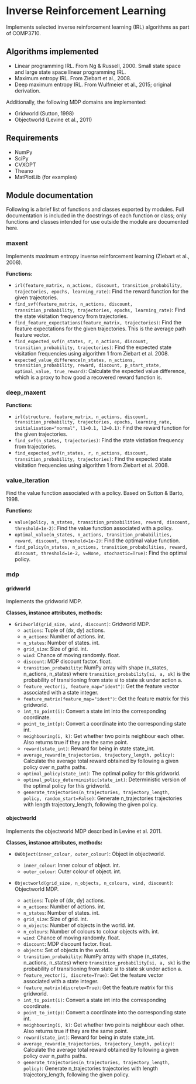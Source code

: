 # Inverse Reinforcement Learning

Implements selected inverse reinforcement learning (IRL) algorithms as part of COMP3710.

## Algorithms implemented

- Linear programming IRL. From Ng & Russell, 2000. Small state space and large state space linear programming IRL.
- Maximum entropy IRL. From Ziebart et al., 2008.
- Deep maximum entropy IRL. From Wulfmeier et al., 2015; original derivation.

Additionally, the following MDP domains are implemented:
- Gridworld (Sutton, 1998)
- Objectworld (Levine et al., 2011)

## Requirements
- NumPy
- SciPy
- CVXOPT
- Theano
- MatPlotLib (for examples)

## Module documentation

Following is a brief list of functions and classes exported by modules. Full documentation is included in the docstrings of each function or class; only functions and classes intended for use outside the module are documented here.

### maxent
    
Implements maximum entropy inverse reinforcement learning (Ziebart et al., 2008).

**Functions:**

- `irl(feature_matrix, n_actions, discount, transition_probability, trajectories, epochs, learning_rate)`: Find the reward function for the given trajectories.
- `find_svf(feature_matrix, n_actions, discount, transition_probability, trajectories, epochs, learning_rate)`: Find the state visitation frequency from trajectories.
- `find_feature_expectations(feature_matrix, trajectories)`:  Find the feature expectations for the given trajectories. This is the average path feature vector.
- `find_expected_svf(n_states, r, n_actions, discount, transition_probability, trajectories)`: Find the expected state visitation frequencies using algorithm 1 from Ziebart et al. 2008.
- `expected_value_difference(n_states, n_actions, transition_probability, reward, discount, p_start_state, optimal_value, true_reward)`: Calculate the expected value difference, which is a proxy to how good a recovered reward function is.

### deep_maxent

**Functions:**

- `irl(structure, feature_matrix, n_actions, discount, transition_probability, trajectories, epochs, learning_rate, initialisation="normal", l1=0.1, l2=0.1)`: Find the reward function for the given trajectories.
- `find_svf(n_states, trajectories)`: Find the state vistiation frequency from trajectories.
- `find_expected_svf(n_states, r, n_actions, discount, transition_probability, trajectories)`: Find the expected state visitation frequencies using algorithm 1 from Ziebart et al. 2008.

### value_iteration

Find the value function associated with a policy. Based on Sutton & Barto, 1998.

**Functions:**

- `value(policy, n_states, transition_probabilities, reward, discount, threshold=1e-2)`: Find the value function associated with a policy.
- `optimal_value(n_states, n_actions, transition_probabilities, reward, discount, threshold=1e-2)`: Find the optimal value function.
- `find_policy(n_states, n_actions, transition_probabilities, reward, discount, threshold=1e-2, v=None, stochastic=True)`: Find the optimal policy.

### mdp

#### gridworld

Implements the gridworld MDP.

**Classes, instance attributes, methods:**

- `Gridworld(grid_size, wind, discount)`: Gridworld MDP.
    - `actions`: Tuple of (dx, dy) actions.
    - `n_actions`: Number of actions. int.
    - `n_states`: Number of states. int.
    - `grid_size`: Size of grid. int.
    - `wind`: Chance of moving randomly. float.
    - `discount`: MDP discount factor. float.
    - `transition_probability`: NumPy array with shape (n_states, n_actions, n_states) where `transition_probability[si, a, sk]` is the probability of transitioning from state si to state sk under action a.
    - `feature_vector(i, feature_map="ident")`: Get the feature vector associated with a state integer.
    - `feature_matrix(feature_map="ident")`: Get the feature matrix for this gridworld.
    - `int_to_point(i)`: Convert a state int into the corresponding coordinate.
    - `point_to_int(p)`: Convert a coordinate into the corresponding state int.
    - `neighbouring(i, k)`: Get whether two points neighbour each other. Also returns true if they are the same point.
    - `reward(state_int)`: Reward for being in state state_int.
    - `average_reward(n_trajectories, trajectory_length, policy)`: Calculate the average total reward obtained by following a given policy over n_paths paths.
    - `optimal_policy(state_int)`: The optimal policy for this gridworld.
    - `optimal_policy_deterministic(state_int)`: Deterministic version of the optimal policy for this gridworld.
    - `generate_trajectories(n_trajectories, trajectory_length, policy, random_start=False)`: Generate n_trajectories trajectories with length trajectory_length, following the given policy.

#### objectworld

Implements the objectworld MDP described in Levine et al. 2011.

**Classes, instance attributes, methods:**

- `OWObject(inner_colour, outer_colour)`: Object in objectworld.
    - `inner_colour`: Inner colour of object. int.
    - `outer_colour`: Outer colour of object. int.

- `Objectworld(grid_size, n_objects, n_colours, wind, discount)`: Objectworld MDP.
    - `actions`: Tuple of (dx, dy) actions.
    - `n_actions`: Number of actions. int.
    - `n_states`: Number of states. int.
    - `grid_size`: Size of grid. int.
    - `n_objects`: Number of objects in the world. int.
    - `n_colours`: Number of colours to colour objects with. int.
    - `wind`: Chance of moving randomly. float.
    - `discount`: MDP discount factor. float.
    - `objects`: Set of objects in the world.
    - `transition_probability`: NumPy array with shape (n_states, n_actions, n_states) where `transition_probability[si, a, sk]` is the probability of transitioning from state si to state sk under action a.
    - `feature_vector(i, discrete=True)`: Get the feature vector associated with a state integer.
    - `feature_matrix(discrete=True)`: Get the feature matrix for this gridworld.
    - `int_to_point(i)`: Convert a state int into the corresponding coordinate.
    - `point_to_int(p)`: Convert a coordinate into the corresponding state int.
    - `neighbouring(i, k)`: Get whether two points neighbour each other. Also returns true if they are the same point.
    - `reward(state_int)`: Reward for being in state state_int.
    - `average_reward(n_trajectories, trajectory_length, policy)`: Calculate the average total reward obtained by following a given policy over n_paths paths.
    - `generate_trajectories(n_trajectories, trajectory_length, policy)`: Generate n_trajectories trajectories with length trajectory_length, following the given policy.
